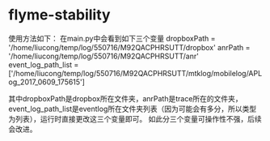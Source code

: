 # flyme-stability
使用方法如下：
在main.py中会看到如下三个变量
dropboxPath = '/home/liucong/temp/log/550716/M92QACPHRSUTT/dropbox'
anrPath = '/home/liucong/temp/log/550716/M92QACPHRSUTT/anr'
event_log_path_list = ['/home/liucong/temp/log/550716/M92QACPHRSUTT/mtklog/mobilelog/APLog_2017_0609_175615']

其中dropboxPath是dropbox所在文件夹，anrPath是trace所在的文件夹，event_log_path_list是eventlog所在文件夹列表（因为可能会有多分，所以类型为列表），运行时直接更改这三个变量即可。
如此分三个变量可操作性不强，后续会改进。
